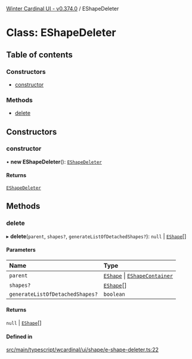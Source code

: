 [Winter Cardinal UI - v0.374.0](../index.md) / EShapeDeleter

# Class: EShapeDeleter

## Table of contents

### Constructors

- [constructor](EShapeDeleter.md#constructor)

### Methods

- [delete](EShapeDeleter.md#delete)

## Constructors

### constructor

• **new EShapeDeleter**(): [`EShapeDeleter`](EShapeDeleter.md)

#### Returns

[`EShapeDeleter`](EShapeDeleter.md)

## Methods

### delete

▸ **delete**(`parent`, `shapes?`, `generateListOfDetachedShapes?`): ``null`` \| [`EShape`](../interfaces/EShape.md)[]

#### Parameters

| Name | Type |
| :------ | :------ |
| `parent` | [`EShape`](../interfaces/EShape.md) \| [`EShapeContainer`](EShapeContainer.md) |
| `shapes?` | [`EShape`](../interfaces/EShape.md)[] |
| `generateListOfDetachedShapes?` | `boolean` |

#### Returns

``null`` \| [`EShape`](../interfaces/EShape.md)[]

#### Defined in

[src/main/typescript/wcardinal/ui/shape/e-shape-deleter.ts:22](https://github.com/winter-cardinal/winter-cardinal-ui/blob/v0.310.1/src/main/typescript/wcardinal/ui/shape/e-shape-deleter.ts#L22)
